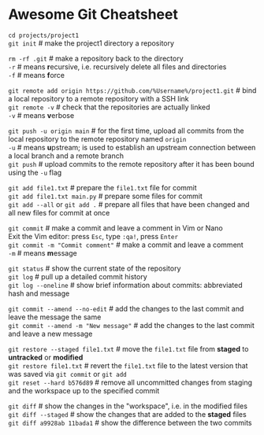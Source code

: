 # Awesome Git Cheatsheet

`cd projects/project1`<br>
`git init` # make the project1 directory a repository<br>

`rm -rf .git` # make a repository back to the directory<br>
`-r` # means **r**ecursive, i.e. recursively delete all files and directories<br>
`-f` # means **f**orce<br>

`git remote add origin https://github.com/%Username%/project1.git` # bind a local repository to a remote repository with a SSH link<br>
`git remote -v` # check that the repositories are actually linked<br>
`-v` # means **v**erbose<br>

`git push -u origin main` # for the first time, upload all commits from the local repository to the remote repository named `origin`<br>
`-u` # means **u**pstream; is used to establish an upstream connection between a local branch and a remote branch<br>
`git push` # upload commits to the remote repository after it has been bound using the `-u` flag<br>

`git add file1.txt` # prepare the `file1.txt` file for commit<br>
`git add file1.txt main.py` # prepare some files for commit<br>
`git add --all` or `git add .` # prepare all files that have been changed and all new files for commit at once<br>

`git commit` # make a commit and leave a comment in Vim or Nano<br>
Exit the Vim editor: press `Esc`, type `:qa!`, press `Enter`<br>
`git commit -m "Commit comment"` # make a commit and leave a comment<br>
`-m` # means **m**essage<br>

`git status` # show the current state of the repository<br>
`git log` # pull up a detailed commit history<br>
`git log --oneline` # show brief information about commits: abbreviated hash and message<br>

`git commit --amend --no-edit` # add the changes to the last commit and leave the message the same<br>
`git commit --amend -m "New message"` # add the changes to the last commit and leave a new message<br>

`git restore --staged file1.txt` # move the `file1.txt` file from **staged** to **untracked** or **modified**<br>
`git restore file1.txt` # revert the `file1.txt` file to the latest version that was saved via `git commit` or `git add`<br>
`git reset --hard b576d89` # remove all uncommitted changes from staging and the workspace up to the specified commit<br>

`git diff` # show the changes in the "workspace", i.e. in the modified files<br>
`git diff --staged` # show the changes that are added to the **staged** files<br>
`git diff a9928ab 11bada1` # show the difference between the two commits<br>
